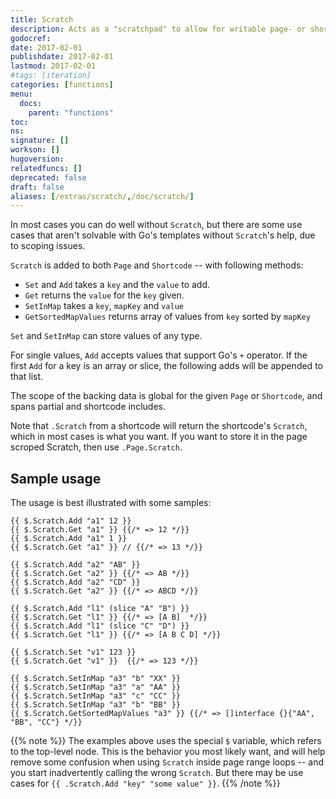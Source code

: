 ```yaml
---
title: Scratch
description: Acts as a "scratchpad" to allow for writable page- or shortcode-scoped variables.
godocref:
date: 2017-02-01
publishdate: 2017-02-01
lastmod: 2017-02-01
#tags: [iteration]
categories: [functions]
menu:
  docs:
    parent: "functions"
toc:
ns:
signature: []
workson: []
hugoversion:
relatedfuncs: []
deprecated: false
draft: false
aliases: [/extras/scratch/,/doc/scratch/]
---
```


In most cases you can do well without `Scratch`, but there are some use cases that aren't solvable with Go's templates without `Scratch`'s help, due to scoping issues.

`Scratch` is added to both `Page` and `Shortcode` -- with following methods:

* `Set` and `Add` takes a `key` and the `value` to add.
* `Get` returns the `value` for the `key` given.
* `SetInMap` takes a `key`, `mapKey` and `value`
* `GetSortedMapValues` returns array of values from `key` sorted by `mapKey`

`Set` and `SetInMap` can store values of any type.

For single values, `Add` accepts values that support Go's `+` operator. If the first `Add` for a key is an array or slice, the following adds will be appended to that list.

The scope of the backing data is global for the given `Page` or `Shortcode`, and spans partial and shortcode includes.

Note that `.Scratch` from a shortcode will return the shortcode's `Scratch`, which in most cases is what you want. If you want to store it in the page scroped Scratch, then use `.Page.Scratch`.

## Sample usage

The usage is best illustrated with some samples:

```
{{ $.Scratch.Add "a1" 12 }}
{{ $.Scratch.Get "a1" }} {{/* => 12 */}}
{{ $.Scratch.Add "a1" 1 }}
{{ $.Scratch.Get "a1" }} // {{/* => 13 */}}

{{ $.Scratch.Add "a2" "AB" }}
{{ $.Scratch.Get "a2" }} {{/* => AB */}}
{{ $.Scratch.Add "a2" "CD" }}
{{ $.Scratch.Get "a2" }} {{/* => ABCD */}}

{{ $.Scratch.Add "l1" (slice "A" "B") }}
{{ $.Scratch.Get "l1" }} {{/* => [A B]  */}}
{{ $.Scratch.Add "l1" (slice "C" "D") }}
{{ $.Scratch.Get "l1" }} {{/* => [A B C D] */}}

{{ $.Scratch.Set "v1" 123 }}
{{ $.Scratch.Get "v1" }}  {{/* => 123 */}}

{{ $.Scratch.SetInMap "a3" "b" "XX" }}
{{ $.Scratch.SetInMap "a3" "a" "AA" }}
{{ $.Scratch.SetInMap "a3" "c" "CC" }}
{{ $.Scratch.SetInMap "a3" "b" "BB" }}
{{ $.Scratch.GetSortedMapValues "a3" }} {{/* => []interface {}{"AA", "BB", "CC"} */}}
```

{{% note %}}
The examples above uses the special `$` variable, which refers to the top-level node. This is the behavior you most likely want, and will help remove some confusion when using `Scratch` inside page range loops -- and you start inadvertently calling the wrong `Scratch`. But there may be use cases for `{{ .Scratch.Add "key" "some value" }}`.
{{% /note %}}


[pagevars]: /variables/page/
